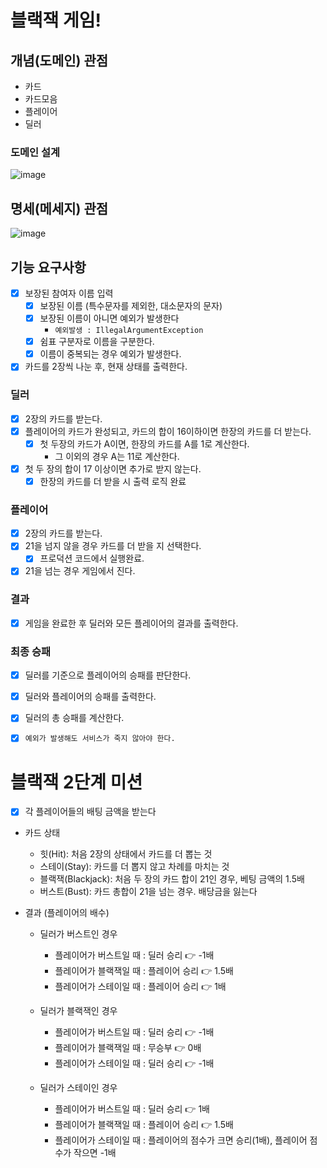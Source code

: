 # 블랙잭 게임!

## 개념(도메인) 관점

- 카드
- 카드모음
- 플레이어
- 딜러

### 도메인 설계

![image](https://user-images.githubusercontent.com/48986787/109641715-603ebd00-7b95-11eb-9f53-467024e8ab28.png)

## 명세(메세지) 관점

![image](https://user-images.githubusercontent.com/48986787/109643272-5453fa80-7b97-11eb-962c-b6d1d657dec5.png)

## 기능 요구사항

- [x] 보장된 참여자 이름 입력
    - [x] 보장된 이름 (특수문자를 제외한, 대소문자의 문자)
    - [x] 보장된 이름이 아니면 예외가 발생한다
        - `예외발생 : IllegalArgumentException`
    - [x] 쉼표 구분자로 이름을 구분한다.
    - [x] 이름이 중복되는 경우 예외가 발생한다.
- [x] 카드를 2장씩 나눈 후, 현재 상태를 출력한다.

### 딜러

- [x] 2장의 카드를 받는다.
- [x] 플레이어의 카드가 완성되고, 카드의 합이 16이하이면 한장의 카드를 더 받는다.
    - [x] 첫 두장의 카드가 A이면, 한장의 카드를 A를 1로 계산한다.
        - 그 이외의 경우 A는 11로 계산한다.
- [x] 첫 두 장의 합이 17 이상이면 추가로 받지 않는다.
    -[x] 한장의 카드를 더 받을 시 출력 로직 완료

### 플레이어

- [x] 2장의 카드를 받는다.
- [x] 21을 넘지 않을 경우 카드를 더 받을 지 선택한다.
    - [x] 프로덕션 코드에서 실행완료.
- [x] 21을 넘는 경우 게임에서 진다.

### 결과

- [x] 게임을 완료한 후 딜러와 모든 플레이어의 결과를 출력한다.

### 최종 승패

- [x] 딜러를 기준으로 플레이어의 승패를 판단한다.
- [x] 딜러와 플레이어의 승패를 출력한다.
- [x] 딜러의 총 승패를 계산한다.

- [x] `예외가 발생해도 서비스가 죽지 않아야 한다.`

# 블랙잭 2단계 미션

- [x] 각 플레이어들의 배팅 금액을 받는다

- 카드 상태
   - 힛(Hit): 처음 2장의 상태에서 카드를 더 뽑는 것
   - 스테이(Stay): 카드를 더 뽑지 않고 차례를 마치는 것
   - 블랙잭(Blackjack): 처음 두 장의 카드 합이 21인 경우, 베팅 금액의 1.5배
   - 버스트(Bust): 카드 총합이 21을 넘는 경우. 배당금을 잃는다
   

- 결과 (플레이어의 배수)
  
  - 딜러가 버스트인 경우
    - 플레이어가 버스트일 때 : 딜러 승리 👉 -1배
    - 플레이어가 블랙잭일 때 : 플레이어 승리 👉 1.5배
    - 플레이어가 스테이일 때 : 플레이어 승리 👉 1배

  - 딜러가 블랙잭인 경우
    - 플레이어가 버스트일 때 : 딜러 승리 👉 -1배
    - 플레이어가 블랙잭일 때 : 무승부 👉 0배
    - 플레이어가 스테이일 때 : 딜러 승리 👉 -1배
  
  - 딜러가 스테이인 경우
    - 플레이어가 버스트일 때 : 딜러 승리 👉 1배
    - 플레이어가 블랙잭일 때 : 플레이어 승리 👉 1.5배
    - 플레이어가 스테이일 때 : 플레이어의 점수가 크면 승리(1배), 플레이어 점수가 작으면 -1배